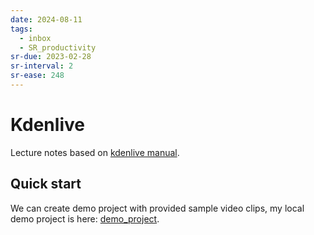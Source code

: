 ```yaml
---
date: 2024-08-11
tags:
  - inbox
  - SR_productivity
sr-due: 2023-02-28
sr-interval: 2
sr-ease: 248
---
```


# Kdenlive

Lecture notes based on [kdenlive manual](https://docs.kdenlive.org/en/).

## Quick start

We can create demo project with provided sample video clips, my local demo
project is here: [demo_project](file:///home/inom/Arts_and_Entertainment/video-editing/kdenlive-tutorial-videos/).
